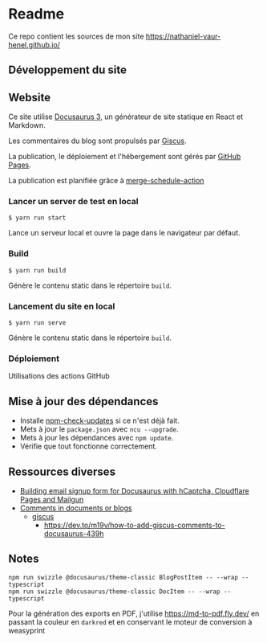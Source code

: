 # Readme

Ce repo contient les sources de mon site https://nathaniel-vaur-henel.github.io/

## Développement du site

## Website

Ce site utilise [Docusaurus 3](https://docusaurus.io/), un générateur de site statique en React et Markdown.

Les commentaires du blog sont propulsés par [Giscus](https://giscus.app/fr).

La publication, le déploiement et l'hébergement sont gérés par [GitHub Pages](https://pages.github.com/).

La publication est planifiée grâce à [merge-schedule-action](https://github.com/gr2m/merge-schedule-action)

### Lancer un server de test en local

```shell
$ yarn run start
```

Lance un serveur local et ouvre la page dans le navigateur par défaut.

### Build

```shell
$ yarn run build
```

Génère le contenu static dans le répertoire `build`.

### Lancement du site en local 

```shell
$ yarn run serve
```

Génère le contenu static dans le répertoire `build`.

### Déploiement

Utilisations des actions GitHub

## Mise à jour des dépendances

- Installe [npm-check-updates](https://www.npmjs.com/package/npm-check-updates) si ce n'est déjà fait.
- Mets à jour le `package.json` avec `ncu --upgrade`.
- Mets à jour les dépendances avec `npm update`.
- Vérifie que tout fonctionne correctement.

## Ressources diverses

- [Building email signup form for Docusaurus with hCaptcha, Cloudflare Pages and Mailgun](https://pglet.io/blog/email-sign-form-for-docusaurus-with-hcaptcha-cloudflare-pages-and-mailgun/)
- [Comments in documents or blogs](https://docusaurus.io/fr/feature-requests/p/comments-in-documents-or-blogs)
  - [giscus](https://giscus.app/fr)
    - https://dev.to/m19v/how-to-add-giscus-comments-to-docusaurus-439h

## Notes

```shell
npm run swizzle @docusaurus/theme-classic BlogPostItem -- --wrap --typescript
npm run swizzle @docusaurus/theme-classic DocItem -- --wrap --typescript
```

Pour la génération des exports en PDF, j'utilise https://md-to-pdf.fly.dev/ en passant la couleur en `darkred` et en conservant le moteur de conversion à weasyprint
